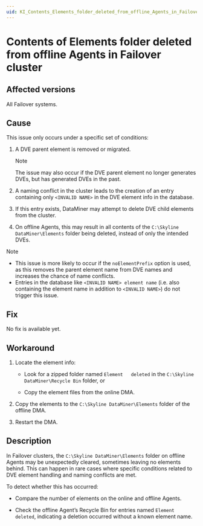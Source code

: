 ```yaml
---
uid: KI_Contents_Elements_folder_deleted_from_offline_Agents_in_Failover_cluster
---
```


# Contents of Elements folder deleted from offline Agents in Failover cluster

## Affected versions

All Failover systems.

## Cause

This issue only occurs under a specific set of conditions:

1. A DVE parent element is removed or migrated.

   > [!NOTE]
   > The issue may also occur if the DVE parent element no longer generates DVEs, but has generated DVEs in the past.

1. A naming conflict in the cluster leads to the creation of an entry containing only `<INVALID NAME>` in the DVE element info in the database.

1. If this entry exists, DataMiner may attempt to delete DVE child elements from the cluster.

1. On offline Agents, this may result in all contents of the `C:\Skyline DataMiner\Elements` folder being deleted, instead of only the intended DVEs.

> [!NOTE]
>
> - This issue is more likely to occur if the `noElementPrefix` option is used, as this removes the parent element name from DVE names and increases the chance of name conflicts.
> - Entries in the database like `<INVALID NAME> element name` (i.e. also containing the element name in addition to `<INVALID NAME>`) do not trigger this issue.

## Fix

No fix is available yet.

## Workaround

1. Locate the element info:

   - Look for a zipped folder named `Element   deleted` in the `C:\Skyline DataMiner\Recycle Bin` folder, or

   - Copy the element files from the online DMA.

1. Copy the elements to the `C:\Skyline DataMiner\Elements` folder of the offline DMA.

1. Restart the DMA.

## Description

In Failover clusters, the `C:\Skyline DataMiner\Elements` folder on offline Agents may be unexpectedly cleared, sometimes leaving no elements behind. This can happen in rare cases where specific conditions related to DVE element handling and naming conflicts are met.

To detect whether this has occurred:

- Compare the number of elements on the online and offline Agents.

- Check the offline Agent’s Recycle Bin for entries named `Element   deleted`, indicating a deletion occurred without a known element name.

